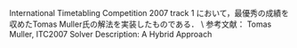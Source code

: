 International Timetabling Competition 2007 track 1 において，最優秀の成績を収めたTomas Muller氏の解法を実装したものである． \\
参考文献： Tomas Muller, ITC2007 Solver Description: A Hybrid Approach
